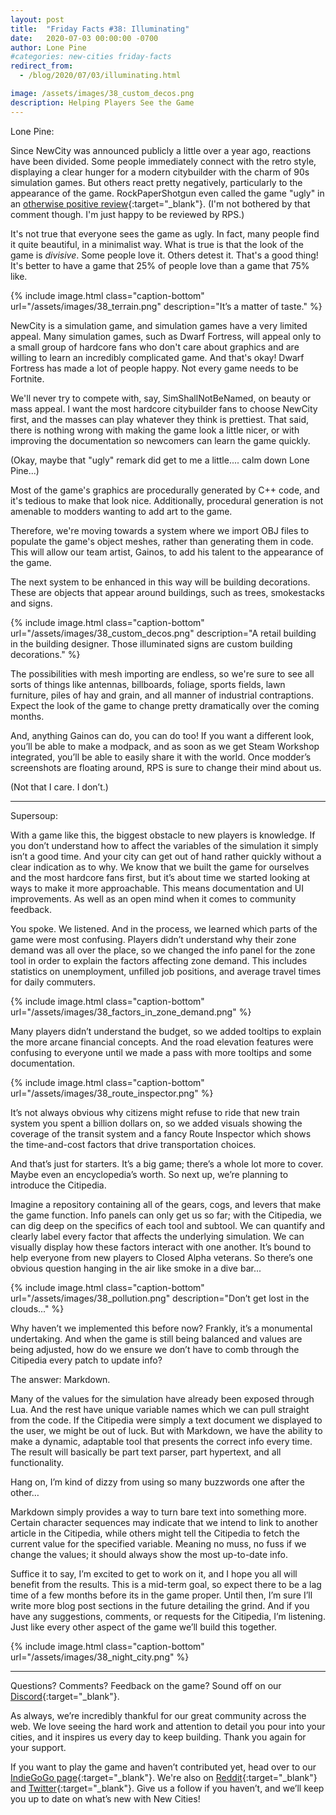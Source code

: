 ```yaml
---
layout: post
title:  "Friday Facts #38: Illuminating"
date:   2020-07-03 00:00:00 -0700
author: Lone Pine
#categories: new-cities friday-facts
redirect_from:
  - /blog/2020/07/03/illuminating.html

image: /assets/images/38_custom_decos.png
description: Helping Players See the Game
---
```


Lone Pine:

Since NewCity was announced publicly a little over a year ago, reactions have been divided. Some people immediately connect with the retro style, displaying a clear hunger for a modern citybuilder with the charm of 90s simulation games.
But others react pretty negatively, particularly to the appearance of the game. RockPaperShotgun even called the game "ugly" in an [otherwise positive review]{:target="_blank"}. (I'm not bothered by that comment though. I'm just happy to be reviewed by RPS.)

It's not true that everyone sees the game as ugly. In fact, many people find it quite beautiful, in a minimalist way. What is true is that the look of the game is *divisive*. Some people love it. Others detest it. That's a good thing! It's better to have a game that 25% of people love than a game that 75% like.

{% include image.html class="caption-bottom"
  url="/assets/images/38_terrain.png"
  description="It’s a matter of taste."
%}

NewCity is a simulation game, and simulation games have a very limited appeal. Many simulation games, such as Dwarf Fortress, will appeal only to a small group of hardcore fans who don't care about graphics and are willing to learn an incredibly complicated game. And that's okay! Dwarf Fortress has made a lot of people happy. Not every game needs to be Fortnite.

We'll never try to compete with, say, SimShallNotBeNamed, on beauty or mass appeal. I want the most hardcore citybuilder fans to choose NewCity first, and the masses can play whatever they think is prettiest. That said, there is nothing wrong with making the game look a little nicer, or with improving the documentation so newcomers can learn the game quickly.

(Okay, maybe that "ugly" remark did get to me a little.... calm down Lone Pine...)

Most of the game's graphics are procedurally generated by C++ code, and it's tedious to make that look nice. Additionally, procedural generation is not amenable to modders wanting to add art to the game.

Therefore, we're moving towards a system where we import OBJ files to populate the game's object meshes, rather than generating them in code.  This will allow our team artist, Gainos, to add his talent to the appearance of the game.

The next system to be enhanced in this way will be building decorations. These are objects that appear around buildings, such as trees, smokestacks and signs.

{% include image.html class="caption-bottom"
  url="/assets/images/38_custom_decos.png"
  description="A retail building in the building designer.
    Those illuminated signs are custom building decorations."
%}

The possibilities with mesh importing are endless, so we're sure to see all sorts of things like antennas, billboards, foliage, sports fields, lawn furniture, piles of hay and grain, and all manner of industrial contraptions. Expect the look of the game to change pretty dramatically over the coming months.

And, anything Gainos can do, you can do too! If you want a different look, you’ll be able to make a modpack, and as soon as we get Steam Workshop integrated, you’ll be able to easily share it with the world. Once modder’s screenshots are floating around, RPS is sure to change their mind about us.

(Not that I care. I don’t.)

---

Supersoup:

With a game like this, the biggest obstacle to new players is knowledge. If you don’t understand how to affect the variables of the simulation it simply isn’t a good time. And your city can get out of hand rather quickly without a clear indication as to why. We know that we built the game for ourselves and the most hardcore fans first, but it’s about time we started looking at ways to make it more approachable. This means documentation and UI improvements. As well as an open mind when it comes to community feedback. 

You spoke. We listened. And in the process, we learned which parts of the game were most confusing. Players didn’t understand why their zone demand was all over the place, so we changed the info panel for the zone tool in order to explain the factors affecting zone demand. This includes statistics on unemployment, unfilled job positions, and average travel times for daily commuters. 

{% include image.html class="caption-bottom"
  url="/assets/images/38_factors_in_zone_demand.png"
%}

Many players didn’t understand the budget, so we added tooltips to explain the more arcane financial concepts. And the road elevation features were confusing to everyone until we made a pass with more tooltips and some documentation.

{% include image.html class="caption-bottom"
  url="/assets/images/38_route_inspector.png"
%}

It’s not always obvious why citizens might refuse to ride that new train system you spent a billion dollars on, so we added visuals showing the coverage of the transit system and a fancy Route Inspector which shows the time-and-cost factors that drive transportation choices.

And that’s just for starters. It’s a big game; there’s a whole lot more to cover. Maybe even an encyclopedia’s worth. So next up, we’re planning to introduce the Citipedia. 

Imagine a repository containing all of the gears, cogs, and levers that make the game function. Info panels can only get us so far; with the Citipedia, we can dig deep on the specifics of each tool and subtool. We can quantify and clearly label every factor that affects the underlying simulation. We can visually display how these factors interact with one another. It’s bound to help everyone from new players to Closed Alpha veterans. So there’s one obvious question hanging in the air like smoke in a dive bar...

{% include image.html class="caption-bottom"
  url="/assets/images/38_pollution.png"
  description="Don’t get lost in the clouds..."
%}

Why haven’t we implemented this before now? Frankly, it’s a monumental undertaking. And when the game is still being balanced and values are being adjusted, how do we ensure we don’t have to comb through the Citipedia every patch to update info? 

The answer: Markdown. 

Many of the values for the simulation have already been exposed through Lua. And the rest have unique variable names which we can pull straight from the code. If the Citipedia were simply a text document we displayed to the user, we might be out of luck. But with Markdown, we have the ability to make a dynamic, adaptable tool that presents the correct info every time. The result will basically be part text parser, part hypertext, and all functionality. 

Hang on, I’m kind of dizzy from using so many buzzwords one after the other…

Markdown simply provides a way to turn bare text into something more. Certain character sequences may indicate that we intend to link to another article in the Citipedia, while others might tell the Citipedia to fetch the current value for the specified variable. Meaning no muss, no fuss if we change the values; it should always show the most up-to-date info. 

Suffice it to say, I’m excited to get to work on it, and I hope you all will benefit from the results. This is a mid-term goal, so expect there to be a lag time of a few months before its in the game proper. Until then, I’m sure I’ll write more blog post sections in the future detailing the grind. And if you have any suggestions, comments, or requests for the Citipedia, I’m listening. Just like every other aspect of the game we’ll build this together. 


{% include image.html class="caption-bottom"
  url="/assets/images/38_night_city.png"
%}

---

Questions? Comments? Feedback on the game? Sound off on our [Discord]{:target="_blank"}.

As always, we’re incredibly thankful for our great community across the web. We love seeing the hard work and attention to detail you pour into your cities, and it inspires us every day to keep building. Thank you again for your support.

If you want to play the game and haven’t contributed yet, head over to our [IndieGoGo page]{:target="_blank"}. We're also on [Reddit]{:target="_blank"} and [Twitter]{:target="_blank"}. Give us a follow if you haven’t, and we’ll keep you up to date on what’s new with New Cities!

[otherwise positive review]: https://www.rockpapershotgun.com/2020/07/01/newcity-lets-you-build-cities-on-a-whole-new-scale/

[Lone Pine Games Twitch]: https://www.twitch.tv/lonepinegames
[Discord]:  http://discord.gg/cz6t4J5
[IndieGoGo page]: https://igg.me/at/new-cities
[Reddit]: https://www.reddit.com/r/New_Cities
[Twitter]: https://twitter.com/lone_pine_games





